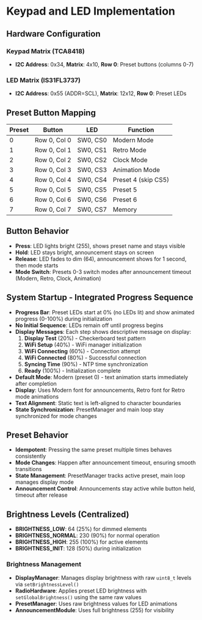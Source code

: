 # Keypad and LED Implementation

## Hardware Configuration

### Keypad Matrix (TCA8418)

- **I2C Address**: 0x34, **Matrix**: 4x10, **Row 0**: Preset buttons (columns 0-7)

### LED Matrix (IS31FL3737)

- **I2C Address**: 0x55 (ADDR=SCL), **Matrix**: 12x12, **Row 0**: Preset LEDs

## Preset Button Mapping

| Preset | Button | LED | Function |
|--------|--------|-----|----------|
| 0 | Row 0, Col 0 | SW0, CS0 | Modern Mode |
| 1 | Row 0, Col 1 | SW0, CS1 | Retro Mode |
| 2 | Row 0, Col 2 | SW0, CS2 | Clock Mode |
| 3 | Row 0, Col 3 | SW0, CS3 | Animation Mode |
| 4 | Row 0, Col 4 | SW0, CS4 | Preset 4 (skip CS5) |
| 5 | Row 0, Col 5 | SW0, CS5 | Preset 5 |
| 6 | Row 0, Col 6 | SW0, CS6 | Preset 6 |
| 7 | Row 0, Col 7 | SW0, CS7 | Memory |

## Button Behavior

- **Press**: LED lights bright (255), shows preset name and stays visible
- **Hold**: LED stays bright, announcement stays on screen
- **Release**: LED fades to dim (64), announcement shows for 1 second, then mode starts
- **Mode Switch**: Presets 0-3 switch modes after announcement timeout (Modern, Retro, Clock, Animation)

## System Startup - Integrated Progress Sequence

- **Progress Bar**: Preset LEDs start at 0% (no LEDs lit) and show animated progress (0-100%) during initialization
- **No Initial Sequence**: LEDs remain off until progress begins
- **Display Messages**: Each step shows descriptive message on display:
  1. **Display Test** (20%) - Checkerboard test pattern
  2. **WiFi Setup** (40%) - WiFi manager initialization
  3. **WiFi Connecting** (60%) - Connection attempt
  4. **WiFi Connected** (80%) - Successful connection
  5. **Syncing Time** (90%) - NTP time synchronization
  6. **Ready** (100%) - Initialization complete
- **Default Mode**: Modern (preset 0) - text animation starts immediately after completion
- **Display**: Uses Modern font for announcements, Retro font for Retro mode animations
- **Text Alignment**: Static text is left-aligned to character boundaries
- **State Synchronization**: PresetManager and main loop stay synchronized for mode changes

## Preset Behavior

- **Idempotent**: Pressing the same preset multiple times behaves consistently
- **Mode Changes**: Happen after announcement timeout, ensuring smooth transitions
- **State Management**: PresetManager tracks active preset, main loop manages display mode
- **Announcement Control**: Announcements stay active while button held, timeout after release

## Brightness Levels (Centralized)

- **BRIGHTNESS_LOW**: 64 (25%) for dimmed elements
- **BRIGHTNESS_NORMAL**: 230 (90%) for normal operation
- **BRIGHTNESS_HIGH**: 255 (100%) for active elements
- **BRIGHTNESS_INIT**: 128 (50%) during initialization

### Brightness Management

- **DisplayManager**: Manages display brightness with raw `uint8_t` levels via `setBrightnessLevel()`
- **RadioHardware**: Applies preset LED brightness with `setGlobalBrightness()` using the same raw values
- **PresetManager**: Uses raw brightness values for LED animations
- **AnnouncementModule**: Uses full brightness (255) for visibility
